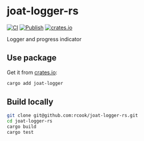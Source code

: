 # joat-logger-rs

[![CI](https://github.com/rcook/joat-logger-rs/actions/workflows/ci.yaml/badge.svg)][ci-workflow]
[![Publish](https://github.com/rcook/joat-logger-rs/actions/workflows/publish.yaml/badge.svg)][publish-workflow]
[![crates.io](https://img.shields.io/crates/v/joat-logger.svg)][crates-io]

Logger and progress indicator

## Use package

Get it from [crates.io][crates-io]:

```bash
cargo add joat-logger
```

## Build locally

```bash
git clone git@github.com:rcook/joat-logger-rs.git
cd joat-logger-rs
cargo build
cargo test
```

[ci-workflow]: https://github.com/rcook/joat-logger-rs/actions/workflows/ci.yaml
[crates-io]: https://crates.io/crates/joat-logger
[publish-workflow]: https://github.com/rcook/joat-logger-rs/actions/workflows/publish.yaml
